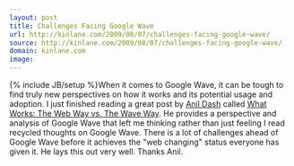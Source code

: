 ```yaml
---
layout: post
title: Challenges Facing Google Wave
url: http://kinlane.com/2009/08/07/challenges-facing-google-wave/
source: http://kinlane.com/2009/08/07/challenges-facing-google-wave/
domain: kinlane.com
image: 
---
```

{% include JB/setup %}When it comes to Google Wave, it can be tough to find truly new perspectives on how it works and its potential usage and adoption. I just finished reading a great post by <a href="http://dashes.com">Anil Dash</a> called <a href="http://dashes.com/anil/2009/08/what-works-the-web-way-vs-the-wave-way.html">What Works: The Web Way vs. The Wave Way</a>. He provides a perspective and analysis of Google Wave that left me thinking rather than just feeling I read recycled thoughts on Google Wave. There is a lot of challenges ahead of Google Wave before it achieves the "web changing" status everyone has given it. He lays this out very well. Thanks Anil.